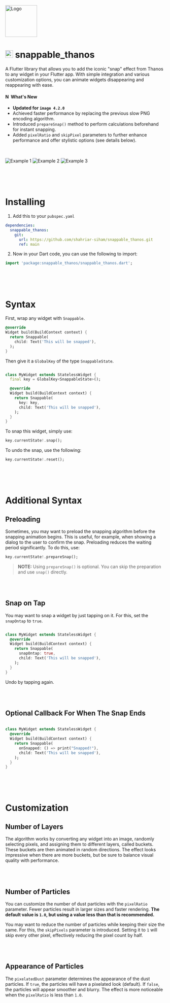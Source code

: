 <img src="https://em-content.zobj.net/source/microsoft-teams/363/hand-with-index-finger-and-thumb-crossed_1faf0.png" alt="Logo" width="100" height="100">

# <img src="https://storage.googleapis.com/cms-storage-bucket/0dbfcc7a59cd1cf16282.png" alt="Flutter Logo" height="24"> snappable_thanos

A Flutter library that allows you to add the iconic "snap" effect from Thanos to any widget in your Flutter app. With simple integration and various customization options, you can animate widgets disappearing and reappearing with ease.

 #### <img src="https://em-content.zobj.net/source/microsoft-teams/363/star_2b50.png" alt="New" style="height: 1em;"> What's New

- **Updated for `image 4.2.0`**
- Achieved faster performance by replacing the previous slow PNG encoding algorithm.
- Introduced `prepareSnap()` method to perform calculations beforehand for instant snapping.
- Added `pixelRatio` and `skipPixel` parameters to further enhance performance and offer stylistic options (see details below).<br><br><br>

![Example 1](example-images/example-image-1.gif)
![Example 2](example-images/example-image-2.gif)
![Example 3](example-images/example-image-3.gif) 

<br><br><br>
# Installing

1. Add this to your `pubspec.yaml`

```yaml
dependencies:
  snappable_thanos:
    git:
      url: https://github.com/shahriar-siham/snappable_thanos.git
      ref: main
```
2. Now in your Dart code, you can use the following to import:

```dart
import 'package:snappable_thanos/snappable_thanos.dart';
```

<br><br><br>
# Syntax

First, wrap any widget with `Snappable`.

```dart
@override
Widget build(BuildContext context) {
  return Snappable(
    child: Text('This will be snapped'),
  );
}
```

Then give it a `GlobalKey` of the type `SnappableState`. 

```dart

class MyWidget extends StatelessWidget {
  final key = GlobalKey<SnappableState>();

  @override
  Widget build(BuildContext context) {
    return Snappable(
      key: key,
      child: Text('This will be snapped'),
    );
  }
}
```

To snap this widget, simply use:

```dart
key.currentState!.snap();
```

To undo the snap, use the following:

```dart
key.currentState!.reset();
```

<br><br><br>
# Additional Syntax

## Preloading 

Sometimes, you may want to preload the snapping algorithm before the snapping animation begins. This is useful, for example, when showing a dialog to the user to confirm the snap. Preloading reduces the waiting period significantly. To do this, use:

```dart
key.currentState!.prepareSnap();
```

> **NOTE:** Using `prepareSnap()` is optional. You can skip the preparation and use `snap()` directly.

<br><br>
## Snap on Tap

You may want to snap a widget by just tapping on it. For this, set the `snapOntap` to `true`.

```dart

class MyWidget extends StatelessWidget {
  @override
  Widget build(BuildContext context) {
    return Snappable(
      snapOntap: true,
      child: Text('This will be snapped'),
    );
  }
}
```
 Undo by tapping again.

 <br><br>
 ## Optional Callback For When The Snap Ends
 
 ```dart
 
 class MyWidget extends StatelessWidget {
   @override
   Widget build(BuildContext context) {
     return Snappable(
       onSnapped: () => print("Snapped!"),
       child: Text('This will be snapped'),
     );
   }
 }
 ```

<br><br><br>
# Customization

## Number of Layers

The algorithm works by converting any widget into an image, randomly selecting pixels, and assigning them to different layers, called buckets. These buckets are then animated in random directions. The effect looks impressive when there are more buckets, but be sure to balance visual quality with performance.

<br><br>
## Number of Particles

You can customize the number of dust particles with the `pixelRatio` parameter. Fewer particles result in larger sizes and faster rendering. **The default value is `1.0`, but using a value less than that is recommended.**

You may want to reduce the number of particles while keeping their size the same. For this, the `skipPixels` parameter is introduced. Setting it to `1` will skip every other pixel, effectively reducing the pixel count by half.

<br><br>
## Appearance of Particles

The `pixelatedDust` parameter determines the appearance of the dust particles. If `true`, the particles will have a pixelated look (default). If `false`, the particles will appear smoother and blurry. The effect is more noticeable when the `pixelRatio` is less than `1.0`.

